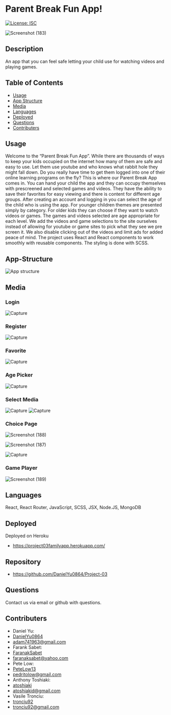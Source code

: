 # Parent Break Fun App!
[![License: ISC](https://img.shields.io/badge/License-ISC-green.svg)](https://opensource.org/licenses/ISC)


![Screenshot (183)](https://user-images.githubusercontent.com/66336525/101231694-e2d0e280-3661-11eb-91c0-f43ef3703e46.png)


## Description

An app that you can feel safe letting your child use for watching videos and playing games.
## Table of Contents
- [Usage](#usage)
- [App Structure](#app-structure)
- [Media](#Media)
- [Languages](#languages)
- [Deployed](#Deployed)
- [Questions](#questions)
- [Contributers](#contributers)


## Usage

Welcome to the “Parent Break Fun App”. While there are thousands of ways to keep your kids occupied on the internet how many of them are safe and easy to use. Let them use youtube and who knows what rabbit hole they might fall down. Do you really have time to get them logged into one of their online learning programs on the fly?
  This is where our Parent Break App comes in. You can hand your child the app and they can occupy themselves with prescreened and selected games and videos. They have the ability to save their favorites for easy viewing and there is content for different age groups.
  After creating an account and logging in you can select the age of the child who is using the app. For younger  children themes are presented simply by category. For older kids they can choose if they want to watch videos or games. The games and videos selected are age appropriate for each level.
  We add the videos and game selections to the site ourselves instead of allowing for youtube or game sites to pick what they see we pre screen it. We also disable clicking out of the videos and limit ads for added peace of mind.
  The project uses React and React components to work smoothly with reusable components. The styling is done with SCSS.

## App-Structure

![App structure](https://user-images.githubusercontent.com/66336525/101233221-0731bc80-366c-11eb-872a-583957c7060b.png)


## Media

### Login
![Capture](https://user-images.githubusercontent.com/65681350/101231429-1448ae80-3660-11eb-8bca-ec99590ace19.PNG)

### Register

![Capture](https://user-images.githubusercontent.com/65681350/101231448-317d7d00-3660-11eb-9cf7-f4e3327b2f6b.PNG)

### Favorite

![Capture](https://user-images.githubusercontent.com/65681350/101231526-b4063c80-3660-11eb-83d6-1b4a53ce41ef.PNG)

### Age Picker
![Capture](https://user-images.githubusercontent.com/65681350/101231460-48bc6a80-3660-11eb-9095-9f23fc59fb94.PNG)

### Select Media
![Capture](https://user-images.githubusercontent.com/65681350/101231468-5a9e0d80-3660-11eb-8d37-c585765fd9b7.PNG)
![Capture](https://user-images.githubusercontent.com/65681350/101231498-88835200-3660-11eb-98e5-6ff526236995.PNG)

### Choice Page

![Screenshot (188)](https://user-images.githubusercontent.com/66336525/101231929-57f0e780-3663-11eb-80fc-fb77a3a2e7da.png)

![Screenshot (187)](https://user-images.githubusercontent.com/66336525/101231931-59221480-3663-11eb-97dc-cb3708b65060.png)

![Capture](https://user-images.githubusercontent.com/65681350/101231483-70abce00-3660-11eb-8c8c-d2619ada5f3f.PNG)

### Game Player

![Screenshot (189)](https://user-images.githubusercontent.com/66336525/101231927-545d6080-3663-11eb-9ae9-f9cbeace4396.png)

## Languages

React, React Router, JavaScript, SCSS, JSX, Node.JS, MongoDB
## Deployed

Deployed on Heroku
- https://project03familyapp.herokuapp.com/
## Repository
- https://github.com/DanielYu0864/Project-03
## Questions

Contact us via email or github with questions.

## Contributers
- Daniel Yu:
- [DanielYu0864](https://github.com/DanielYu0864)
- adam741963@gmail.com
- Farank Sabet:
- [FaranakSabet](https://github.com/FaranakSabet)
- faranaksabet@yahoo.com
- Pete Low:
- [PeteLow13](http://github.com/PeteLow13)
- pedritolow@gmail.com
- Anthony Toshiaki:
- [atoshiaki](https://github.com/atoshiaki)
- atoshiakid@gmail.com
- Vasile Tronciu:
- [tronciu92](https://github.com/tronciu92)
- tronciu92@gmail.com
